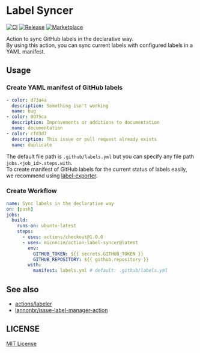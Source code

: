 # Label Syncer

[![CI](https://github.com/micnncim/action-label-syncer/workflows/CI/badge.svg)](https://github.com/micnncim/action-label-syncer/actions)
[![Release](https://badgen.net/github/release/micnncim/action-label-syncer?icon=github)](https://github.com/micnncim/action-label-syncer/releases)
[![Marketplace](https://badgen.net/badge/marketplace/action-label-syncer?icon=github)](https://github.com/marketplace/actions/label-syncer)

Action to sync GitHub labels in the declarative way.  
By using this action, you can sync current labels with configured labels in a YAML manifest.

## Usage

### Create YAML manifest of GitHub labels

```yaml
- color: d73a4a
  description: Something isn't working
  name: bug
- color: 0075ca
  description: Improvements or additions to documentation
  name: documentation
- color: cfd3d7
  description: This issue or pull request already exists
  name: duplicate
```

The default file path is `.github/labels.yml` but you can specify any file path `jobs.<job_id>.steps.with`.  
To create manifest of GitHub labels for the current status of labels easily, we recommend using [label-exporter](https://github.com/micnncim/label-exporter).

### Create Workflow

```yaml
name: Sync labels in the declarative way
on: [push]
jobs:
  build:
    runs-on: ubuntu-latest
    steps:
      - uses: actions/checkout@1.0.0
      - uses: micnncim/action-label-syncer@latest
        env:
          GITHUB_TOKEN: ${{ secrets.GITHUB_TOKEN }}
          GITHUB_REPOSITORY: ${{ github.repository }}
        with:
          manifest: labels.yml # default: .github/labels.yml
```

## See also

- [actions/labeler](https://github.com/actions/labeler)
- [lannonbr/issue-label-manager-action](https://github.com/lannonbr/issue-label-manager-action)

## LICENSE

[MIT License](./LICENSE)

